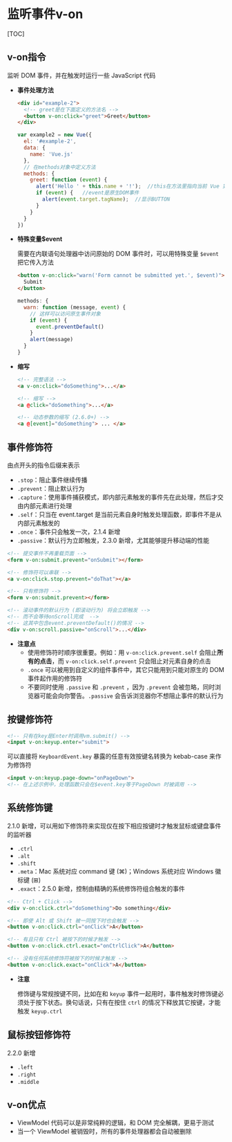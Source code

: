 # 监听事件v-on

[TOC]

## v-on指令

监听 DOM 事件，并在触发时运行一些 JavaScript 代码

- **事件处理方法**

  ```html
  <div id="example-2">
    <!-- greet是在下面定义的方法名 -->
    <button v-on:click="greet">Greet</button>
  </div>
  ```

  ```javascript
  var example2 = new Vue({
    el: '#example-2',
    data: {
      name: 'Vue.js'
    },
    // 在methods对象中定义方法
    methods: {
      greet: function (event) {
        alert('Hello ' + this.name + '!');  //this在方法里指向当前 Vue 实例
        if (event) {   //event是原生DOM事件
          alert(event.target.tagName);  //显示BUTTON
        }
      }
    }
  })
  ```

- **特殊变量$event**

  需要在内联语句处理器中访问原始的 DOM 事件时，可以用特殊变量 `$event` 把它传入方法

  ```html
  <button v-on:click="warn('Form cannot be submitted yet.', $event)">
    Submit
  </button>
  ```

  ```javascript
  methods: {
    warn: function (message, event) {
      // 这样可以访问原生事件对象
      if (event) {
        event.preventDefault()
      }
      alert(message)
    }
  }
  ```
  
- **缩写**

  ```html
  <!-- 完整语法 -->
  <a v-on:click="doSomething">...</a>
  
  <!-- 缩写 -->
  <a @click="doSomething">...</a>
  
  <!-- 动态参数的缩写 (2.6.0+) -->
  <a @[event]="doSomething"> ... </a>
  ```



## 事件修饰符

由点开头的指令后缀来表示

- `.stop`：阻止事件继续传播
- `.prevent`：阻止默认行为
- `.capture`：使用事件捕获模式，即内部元素触发的事件先在此处理，然后才交由内部元素进行处理
- `.self`：只当在 event.target 是当前元素自身时触发处理函数，即事件不是从内部元素触发的
- `.once`：事件只会触发一次，2.1.4 新增
- `.passive`：默认行为立即触发，2.3.0 新增，尤其能够提升移动端的性能

```html
<!-- 提交事件不再重载页面 -->
<form v-on:submit.prevent="onSubmit"></form>

<!-- 修饰符可以串联 -->
<a v-on:click.stop.prevent="doThat"></a>

<!-- 只有修饰符 -->
<form v-on:submit.prevent></form>

<!-- 滚动事件的默认行为 (即滚动行为) 将会立即触发 -->
<!-- 而不会等待onScroll完成  -->
<!-- 这其中包含event.preventDefault()的情况 -->
<div v-on:scroll.passive="onScroll">...</div>
```

- **注意点**
  - 使用修饰符时顺序很重要。例如：用 `v-on:click.prevent.self` 会阻止**所有的点击**，而 `v-on:click.self.prevent` 只会阻止对元素自身的点击
  - `.once` 可以被用到自定义的组件事件中，其它只能用到只能对原生的 DOM 事件起作用的修饰符
  - 不要同时使用 `.passive` 和 `.prevent` ，因为 `.prevent` 会被忽略，同时浏览器可能会向你警告。`.passive` 会告诉浏览器你不想阻止事件的默认行为



## 按键修饰符

```html
<!-- 只有在key是Enter时调用vm.submit() -->
<input v-on:keyup.enter="submit">
```

可以直接将 `KeyboardEvent.key` 暴露的任意有效按键名转换为 kebab-case 来作为修饰符

```html
<input v-on:keyup.page-down="onPageDown">
<!-- 在上述示例中，处理函数只会在$event.key等于PageDown 时被调用 -->
```



## 系统修饰键

2.1.0 新增，可以用如下修饰符来实现仅在按下相应按键时才触发鼠标或键盘事件的监听器

- `.ctrl`
- `.alt`
- `.shift`
- `.meta`：Mac 系统对应 command 键 (⌘)；Windows 系统对应 Windows 徽标键 (⊞)
- `.exact`：2.5.0 新增，控制由精确的系统修饰符组合触发的事件

```html
<!-- Ctrl + Click -->
<div v-on:click.ctrl="doSomething">Do something</div>

<!-- 即使 Alt 或 Shift 被一同按下时也会触发 -->
<button v-on:click.ctrl="onClick">A</button>

<!-- 有且只有 Ctrl 被按下的时候才触发 -->
<button v-on:click.ctrl.exact="onCtrlClick">A</button>

<!-- 没有任何系统修饰符被按下的时候才触发 -->
<button v-on:click.exact="onClick">A</button>
```

- **注意**

  修饰键与常规按键不同，比如在和 `keyup` 事件一起用时，事件触发时修饰键必须处于按下状态。换句话说，只有在按住 `ctrl` 的情况下释放其它按键，才能触发 `keyup.ctrl`



## 鼠标按钮修饰符

2.2.0 新增

- `.left`
- `.right`
- `.middle`



## v-on优点

- ViewModel 代码可以是非常纯粹的逻辑，和 DOM 完全解耦，更易于测试
- 当一个 ViewModel 被销毁时，所有的事件处理器都会自动被删除